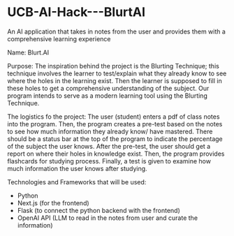 # UCB-AI-Hack---BlurtAI
An AI application that takes in notes from the user and provides them with a comprehensive learning experience

Name: Blurt.AI

Purpose: The inspiration behind the project is the Blurting Technique; this technique involves the learner to test/explain what they already know to see where the holes in the learning exist. Then the learner is supposed to fill in these holes to get a comprehensive understanding of the subject. Our program intends to serve as a modern learning tool using the Blurting Technique.

The logistics fo the project: The user (student) enters a pdf of class notes into the program. Then, the program creates a pre-test based on the notes to see how much information they already know/ have mastered.  There should be a status bar at the top of the program to indicate the percentage of the subject the user knows. After the pre-test, the user should get a report on where their holes in knowledge exist. Then, the program provides flashcards for studying process. Finally, a test is given to examine how much information the user knows after studying.

Technologies and Frameworks that will be used:
- Python
- Next.js (for the frontend)
- Flask (to connect the python backend with the frontend)
- OpenAI API (LLM to read in the notes from user and curate the information)

